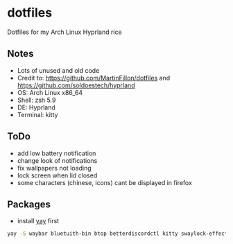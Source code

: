 # dotfiles

Dotfiles for my Arch Linux Hyprland rice

## Notes

- Lots of unused and old code
- Credit to: https://github.com/MartinFillon/dotfiles and https://github.com/soldoestech/hyprland
- OS: Arch Linux x86_64
- Shell: zsh 5.9
- DE: Hyprland
- Terminal: kitty

## ToDo

- add low battery notification
- change look of notifications
- fix wallpapers not loading
- lock screen when lid closed
- some characters (chinese, icons) cant be displayed in firefox

## Packages

- install [yay](https://github.com/Jguer/yay?tab=readme-ov-file#installation) first

```bash
yay -S waybar bluetuith-bin btop betterdiscordctl kitty swaylock-effects spicetify hyprpaper wofi dunst catppuccin-gtk-theme-mocha cliphist firefox discord spotify obsidian vscodium-bin thunar pamixer playerctl brightnessctl hyprshot zsh pipewire pipewire-pulse pipewire-audio libreoffice-extension-texmaths libreoffice-fresh
```
